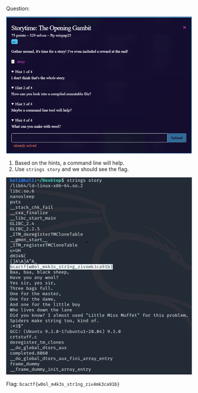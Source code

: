 Question:

![](https://github.com/MyNameIsZxM/CTF-Writeups/blob/main/2021/BCATCF%202.0/Rev/Storytime%20The%20Opening%20Gambit/Question.png)

1. Based on the hints, a command line will help.
2. Use `strings story` and we should see the flag.

![](https://github.com/MyNameIsZxM/CTF-Writeups/blob/main/2021/BCATCF%202.0/Rev/Storytime%20The%20Opening%20Gambit/image.png)

Flag: `bcactf{w0ol_m4k3s_str1ng_ziv4mk3ca91b}`
